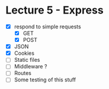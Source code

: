 # Lecture 5 - Express

* [x] respond to simple requests
  *  [x] GET
  *  [x] POST
*  [x] JSON
*  [x] Cookies
*  [ ] Static files
*  [ ] Middleware ?
*  [ ] Routes
*  [ ] Some testing of this stuff